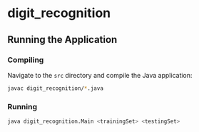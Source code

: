 # digit_recognition

## Running the Application

### Compiling

Navigate to the `src` directory and compile the Java application:

```bash
javac digit_recognition/*.java
```

### Running

```bash
java digit_recognition.Main <trainingSet> <testingSet>
```
